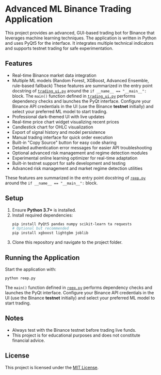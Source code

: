 # Advanced ML Binance Trading Application

This project provides an advanced, GUI-based trading bot for Binance that leverages machine learning techniques. The application is written in Python and uses PyQt5 for the interface. It integrates multiple technical indicators and supports testnet trading for safe experimentation.

## Features
- Real-time Binance market data integration
- Multiple ML models (Random Forest, XGBoost, Advanced Ensemble, rule-based fallback)
These features are summarized in the entry point docstring of [`trading_ui.py`](./trading_ui.py) around the `if __name__ == "__main__":` block.
The `main()` function defined in [`trading_ui.py`](./trading_ui.py) performs dependency checks and launches the PyQt interface. Configure your Binance API credentials in the UI (use the Binance **testnet** initially) and select your preferred ML model to start trading.
- Professional dark-themed UI with live updates
- Real-time price chart widget visualizing recent prices
- Candlestick chart for OHLC visualization
- Export of signal history and model persistence
- Manual trading interface for quick order execution
- Built-in "Copy Source" button for easy code sharing
- Detailed authentication error messages for easier API troubleshooting
- Optional advanced risk management and regime detection modules
- Experimental online learning optimizer for real-time adaptation
- Built-in testnet support for safe development and testing
- Advanced risk management and market regime detection utilities

These features are summarized in the entry point docstring of [`reep.py`](./reep.py) around the `if __name__ == "__main__":` block.

## Setup
1. Ensure **Python 3.7+** is installed.
2. Install required dependencies:
   ```bash
   pip install PyQt5 pandas numpy scikit-learn ta requests
   # Optional but recommended
   pip install xgboost lightgbm joblib
   ```
3. Clone this repository and navigate to the project folder.

## Running the Application
Start the application with:
```bash
python reep.py
```
The `main()` function defined in [`reep.py`](./reep.py) performs dependency checks and launches the PyQt interface. Configure your Binance API credentials in the UI (use the Binance **testnet** initially) and select your preferred ML model to start trading.

## Notes
- Always test with the Binance testnet before trading live funds.
- This project is for educational purposes and does not constitute financial advice.

## License
This project is licensed under the [MIT License](LICENSE).

